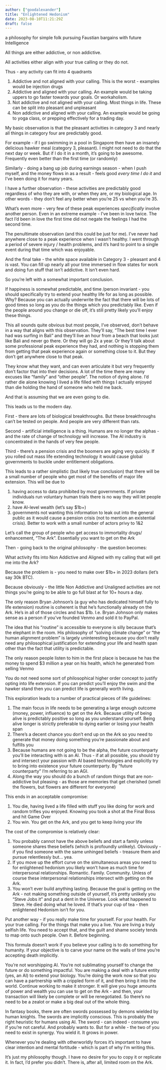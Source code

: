 ```yaml
---
author: ["goodalexander"]
title: "Enlightened Hedonism"
date: 2023-08-10T11:21:29Z
draft: false
---
```

a philosophy for simple folk pursuing Faustian bargains with future Intelligence 


All things are either addictive, or non addictive.

All activities either align with your true calling or they do not.

Thus - any activity can fit into 4 quadrants

1. Addictive and not aligned with your calling. This is the worst - examples would be injection drugs
2. Addictive and aligned with your calling. An example would be taking uppers to go faster towards your goals. Or workaholism. 
3. Not addictive and not aligned with your calling. Most things in life. These can be split into pleasant and unpleasant
4. Non addictive and aligned with your calling. An example would be going to yoga class, or prepping effectively for a trading day.

My basic observation is that the pleasant activities in category 3 and nearly all things in category four are predictably good.

For example - if I go swimming in a pool in Singapore then have an insanely delicious hawker meal (category 3, pleasant). I might not need to do that the next day or week. But if I do it in a month, it’s going to be awesome. Frequently even better than the first time (or randomly)

Similarly - doing a bang up job during earnings season - when I push myself, and the money flows in as a result - feels good *every time I do it* and I’ve been doing it for many years. 

I have a further observation - these activities are predictably good regardless of who they are with, or when they are, or my biological age. In other words - they don’t feel any better when you’re 25 vs when you’re 35. 

What’s even more - very few of these peak experiences *specifically* involve another person. Even in an extreme example - I’ve been in love twice. The fact I’d been in love the first time did not negate the feelings I had the second time. 

The penultimate observation (and this could be just for me). I’ve never had anywhere close to a peak experience when I wasn’t healthy. I went through a period of severe injury / health problems, and it’s hard to point to a single event during that time which was enjoyable. 

And the final take - the white space available in Category 3 - pleasant and 4 is vast. You can fill up nearly all your time immersed in flow states for work and doing fun stuff that isn’t addictive. It isn’t even hard.  

So you’re left with a somewhat important conclusion.

If happiness is somewhat predictable, and time /person invariant - you should specifically try to extend your healthy life for as long as possible. Why? Because you can actually underwrite the fact that there will be lots of good times so long as you do the things which you predictably like. Even if the people around you change or die off, it’s still pretty likely you’ll enjoy these things. 

This all sounds quite obvious but most people, I’ve observed, don’t behave in a way that aligns with this observation. They’ll say, “The best time I ever had was surfing in Bali” and they’ll live an hour from a beach that looks just like Bali and never go there. Or they will go 2x a year. Or they’ll talk about some professional peak experience they had, and nothing is stopping them from getting that peak experience again or something close to it. But they don’t get anywhere close to that peak.

They know what they want, and can even articulate it but very frequently don’t factor that into their decisions. A lot of the time there are many excuses like “family” and “other people”. The notion of dying alone. I’d rather die alone knowing I lived a life filled with things I actually enjoyed than die holding the hand of someone who held me back.

And that is assuming that we are even going to die.  

This leads us to the modern day.

First - there are lots of biological breakthroughs. But these breakthroughs can’t be tested on people. And people are very different than rats.

Second - artificial intelligence is a thing. Humans are no longer the alphas - and the rate of change of technology will increase. The AI industry is concentrated in the hands of very few people.

Third - there’s a pension crisis and the boomers are aging very quickly. If you rolled out mass life extending technology it would cause global governments to buckle under entitlement obligations. 

This leads to a rather simplistic (but likely true conclusion) that there will be a small number of people who get most of the benefits of major life extension. This will be due to 

1. having access to data prohibited by most governments. If private individuals run voluntary human trials there is no way they will let people know. 
2. have AI-level wealth (let’s say $1b+)
3. governments not wanting this information to leak out into the general public as it would cause a pension crisis (not to mention an existential crisis). Better to work with a small number of actors privy to 1&2

Let’s call the group of people who get access to immortality drugs/ enhancement, “The Ark”. Essentially you want to get on the Ark

Then - going back to the original philosophy - the question becomes:

What activity fits into Non Addictive and Aligned with my calling that will get me into the Ark? 

Because the problem is - you need to make over $1b+ in 2023 dollars (let’s say 30k BTC). 

Because obviously - the little Non Addictive and Unaligned activities are not things you’re going to be able to go full blast at for 10+ hours a day. 

The only reason Bryan Johnson’s (a guy who has dedicated himself fully to life extension) routine is coherent is that he’s functionally already on the Ark. He’s in all of those circles and has $1b. I.e. Bryan Johnson only makes sense as a person if you’ve founded Venmo and sold it to PayPal. 

The idea that his “routine” is accessible to everyone is silly because that’s the elephant in the room. His philosophy of “solving climate change” or “the human alignment problem” is largely uninteresting because you don’t really need any philosophical justification for extending your life and health span other than the fact that utility is predictable. 

The only reason people listen to him in the first place is because he has the money to spend $3 million a year on his health, which he generated from selling Venmo 

You do not need some sort of philosophical higher order concept to justify opting into life extension. If you can predict you’ll enjoy the swim and the hawker stand then you can predict life is generally worth living.

This exploration leads to a number of practical pieces of life guidelines:

1. The main focus in life needs to be generating a large enough outcome (money, power, influence) to get on the Ark. Because utility of being alive is predictably positive so long as you understand yourself. Being alive longer is strictly preferable to dying earlier or losing your health span 
2. There’s a decent chance you don’t end up on the Ark so you need to generate that money doing something you’re passionate about and fulfills you 
3. Because humans are not going to be the alpha, the future counterparty you’ll be interacting with is an AI. Thus - if at all possible, you should try and intersect your passion with AI based technologies and explicitly try to bring into existence your future counterparty. By “future counterparty” I’m referring to an AGI. 
4. Along the way you should do a bunch of random things that are non-addictive but pleasing - as those are memories that get cherished (smell the flowers, but flowers are different for everyone)

This ends in an acceptable compromise:

1. You die, having lived a life filled with stuff you like doing for work and random trifles you enjoyed. Knowing you took a shot at the Final Boss and hit Game Over
2. You win. You get on the Ark, and you get to keep living your life 

The cost of the compromise is relatively clear:

1. You probably cannot have the above beliefs and start a family unless someone shares these beliefs (which is profoundly unlikely). Obviously - if you find someone with the same unhinged beliefs - treasure them and pursue relentlessly but… yea.  
2. If you move up the effort curve on the simultaneous areas you need to for enlightened hedonism you likely won’t have as much time for interpersonal relationships. Romantic. Family. Community. Unless of course these interpersonal relationships intersect with getting on the Ark. 
3. You won’t ever build anything lasting. Because the goal is getting on the Ark - not making something outside of yourself, it’s pretty unlikely you “Steve Jobs it” and put a dent in the Universe. Look what happened to Steve. He died doing what he loved. If that’s your cup of tea - then enlightened Hedonism isn’t for you. 

Put another way - if you really make time for yourself. For your health. For your true calling. For the things that make you a live. You are living a truly selfish life. You need to accept that, and the guilt and shame society tends to map onto such people. Own it. Before beginning. 

This formula doesn’t work if you believe your calling is to do something for humanity. If your objective is to carve your name on the walls of time you’re accepting death implicitly. 

You’re not worshipping AI. You’re not sublimating yourself to change the future or do something impactful. You are making a deal with a future entity (yes, an AI) to extend your biology. You’re doing the work now so that you can have a partnership with a crippled form of it, and then bring it into the world. Continue working to make it stronger. It will give you huge amounts of power and wealth you can use to get on the Ark - and then, your transaction will likely be complete or will be renegotiated. So there’s no need to be a zealot or make a big deal out of the whole thing. 

In fantasy books, there are often swords possessed by demons wielded by human knights. The swords are implicitly conscious. This is probably the right heuristic for humans using AI. The sword - can indeed - consume you if you’re not careful. And probably wants to. But for a while - the two of you need to exist in synergy. You wield it. It grows in power. 

Whenever you’re dealing with otherworldly forces it’s important to have clear intention and mental fortitude - which is part of why I’m writing this. 

It’s just my philosophy though. I have no desire for you to copy it or replicate it. In fact, I’d prefer you didn’t. There is, after all, limited room on the Ark. 



 







